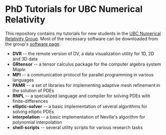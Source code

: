 PhD Tutorials for UBC Numerical Relativity
==========================================

This repository contains my tutorials for new students in the [UBC Numerical Relativity Group](http://laplace.phas.ubc.ca).  Most of the necessary software can be downloaded from the group's [software page](http://laplace.phas.ubc.ca/Group/Software.html).

* **DVR** -- the remote version of DV, a data visualization utility for 1D, 2D and 3D data
* **GRtensor** -- a tensor calculus package for the computer algebra system *Maple*
* **MPI** -- a communication protocol for parallel programming in various languages
* **PAMR** -- a set of libraries for implementing adaptive mesh refinement in the solution of PDEs
* **RNPL** -- a specialized language and compiler for solving PDEs with finite-differences
* **elliptic-solver** -- a basic implementation of several algorithms for solving elliptic PDEs  
* **interpolation** -- a basic implementation of Neville's algorithm for polynomial interpolation
* **shell-scripts** -- several utility scripts for various research tasks
 
